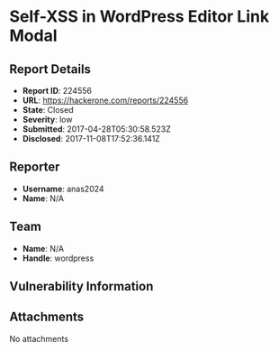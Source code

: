# Self-XSS in WordPress Editor Link Modal

## Report Details
- **Report ID**: 224556
- **URL**: https://hackerone.com/reports/224556
- **State**: Closed
- **Severity**: low
- **Submitted**: 2017-04-28T05:30:58.523Z
- **Disclosed**: 2017-11-08T17:52:36.141Z

## Reporter
- **Username**: anas2024
- **Name**: N/A

## Team
- **Name**: N/A
- **Handle**: wordpress

## Vulnerability Information


## Attachments
No attachments
